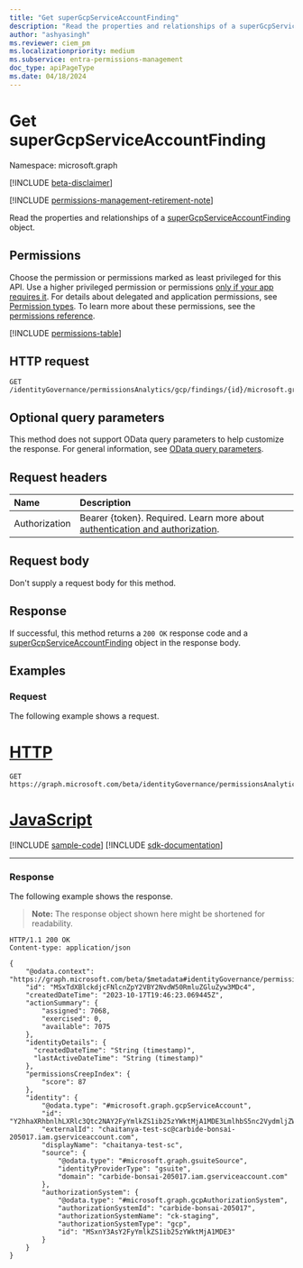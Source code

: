 ```yaml
---
title: "Get superGcpServiceAccountFinding"
description: "Read the properties and relationships of a superGcpServiceAccountFinding object."
author: "ashyasingh"
ms.reviewer: ciem_pm
ms.localizationpriority: medium
ms.subservice: entra-permissions-management
doc_type: apiPageType
ms.date: 04/18/2024
---
```


# Get superGcpServiceAccountFinding
Namespace: microsoft.graph

[!INCLUDE [beta-disclaimer](../../includes/beta-disclaimer.md)]

[!INCLUDE [permissions-management-retirement-note](../../includes/permissions-management-retirement-note.md)]

Read the properties and relationships of a [superGcpServiceAccountFinding](../resources/supergcpserviceaccountfinding.md) object.

## Permissions
Choose the permission or permissions marked as least privileged for this API. Use a higher privileged permission or permissions [only if your app requires it](/graph/permissions-overview#best-practices-for-using-microsoft-graph-permissions). For details about delegated and application permissions, see [Permission types](/graph/permissions-overview#permission-types). To learn more about these permissions, see the [permissions reference](/graph/permissions-reference).
 
<!-- { "blockType": "permissions", "name": "supergcpserviceaccountfinding_get" } -->
[!INCLUDE [permissions-table](../includes/permissions/supergcpserviceaccountfinding-get-permissions.md)]

## HTTP request

<!-- {
  "blockType": "ignored"
}
-->
```http
GET /identityGovernance/permissionsAnalytics/gcp/findings/{id}/microsoft.graph.superGcpServiceAccountFinding
```

## Optional query parameters
This method does not support OData query parameters to help customize the response. For general information, see [OData query parameters](/graph/query-parameters).

## Request headers
|Name|Description|
|:---|:---|
|Authorization|Bearer {token}. Required. Learn more about [authentication and authorization](/graph/auth/auth-concepts).|

## Request body
Don't supply a request body for this method.

## Response

If successful, this method returns a `200 OK` response code and a [superGcpServiceAccountFinding](../resources/supergcpserviceaccountfinding.md) object in the response body.

## Examples

### Request
The following example shows a request.
# [HTTP](#tab/http)
<!-- {
  "blockType": "request",
  "name": "get_supergcpserviceaccountfinding"
}
-->
```http
GET https://graph.microsoft.com/beta/identityGovernance/permissionsAnalytics/gcp/findings/MSxTdXBlckdjcFNlcnZpY2VBY2NvdW50RmluZGluZyw3MDc4/microsoft.graph.superGcpServiceAccountFinding
```

# [JavaScript](#tab/javascript)
[!INCLUDE [sample-code](../includes/snippets/javascript/get-supergcpserviceaccountfinding-javascript-snippets.md)]
[!INCLUDE [sdk-documentation](../includes/snippets/snippets-sdk-documentation-link.md)]

---

### Response
The following example shows the response.
>**Note:** The response object shown here might be shortened for readability.
<!-- {
  "blockType": "response",
  "truncated": true,
  "@odata.type": "microsoft.graph.superGcpServiceAccountFinding"
}
-->
```http
HTTP/1.1 200 OK
Content-type: application/json

{
    "@odata.context": "https://graph.microsoft.com/beta/$metadata#identityGovernance/permissionsAnalytics/gcp/findings/microsoft.graph.superGcpServiceAccountFinding/$entity",
    "id": "MSxTdXBlckdjcFNlcnZpY2VBY2NvdW50RmluZGluZyw3MDc4",
    "createdDateTime": "2023-10-17T19:46:23.069445Z",
    "actionSummary": {
        "assigned": 7068,
        "exercised": 0,
        "available": 7075
    },
    "identityDetails": {
      "createdDateTime": "String (timestamp)",
      "lastActiveDateTime": "String (timestamp)"
    },
    "permissionsCreepIndex": {
        "score": 87
    },
    "identity": {
        "@odata.type": "#microsoft.graph.gcpServiceAccount",
        "id": "Y2hhaXRhbnlhLXRlc3Qtc2NAY2FyYmlkZS1ib25zYWktMjA1MDE3LmlhbS5nc2VydmljZWFjY291bnQuY29t",
        "externalId": "chaitanya-test-sc@carbide-bonsai-205017.iam.gserviceaccount.com",
        "displayName": "chaitanya-test-sc",
        "source": {
            "@odata.type": "#microsoft.graph.gsuiteSource",
            "identityProviderType": "gsuite",
            "domain": "carbide-bonsai-205017.iam.gserviceaccount.com"
        },
        "authorizationSystem": {
            "@odata.type": "#microsoft.graph.gcpAuthorizationSystem",
            "authorizationSystemId": "carbide-bonsai-205017",
            "authorizationSystemName": "ck-staging",
            "authorizationSystemType": "gcp",
            "id": "MSxnY3AsY2FyYmlkZS1ib25zYWktMjA1MDE3"
        }
    }
}
```


